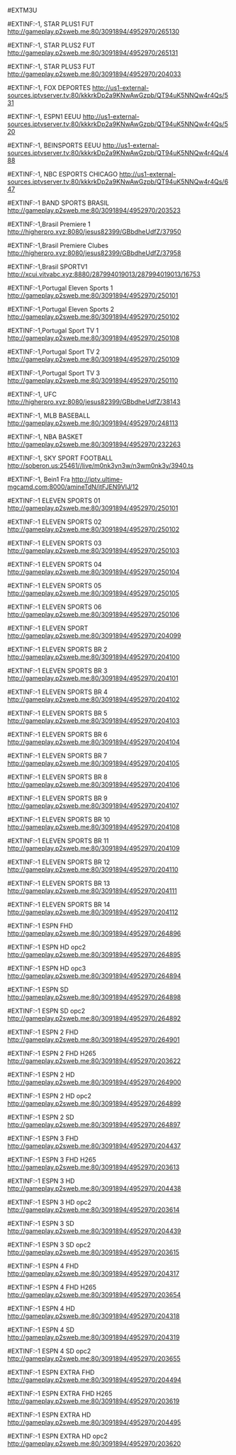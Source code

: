 #EXTM3U

#EXTINF:-1, STAR PLUS1 FUT
http://gameplay.p2sweb.me:80/3091894/4952970/265130

#EXTINF:-1, STAR PLUS2 FUT
http://gameplay.p2sweb.me:80/3091894/4952970/265131

#EXTINF:-1, STAR PLUS3 FUT
http://gameplay.p2sweb.me:80/3091894/4952970/204033

#EXTINF:-1, FOX DEPORTES 
http://us1-external-sources.iptvserver.tv:80/kkkrkDp2a9KNwAwGzpb/QT94uK5NNQw4r4Qs/531

#EXTINF:-1, ESPN1 EEUU
http://us1-external-sources.iptvserver.tv:80/kkkrkDp2a9KNwAwGzpb/QT94uK5NNQw4r4Qs/520

#EXTINF:-1, BEINSPORTS EEUU
http://us1-external-sources.iptvserver.tv:80/kkkrkDp2a9KNwAwGzpb/QT94uK5NNQw4r4Qs/488

#EXTINF:-1, NBC ESPORTS CHICAGO
http://us1-external-sources.iptvserver.tv:80/kkkrkDp2a9KNwAwGzpb/QT94uK5NNQw4r4Qs/647

#EXTINF:-1 BAND SPORTS BRASIL
http://gameplay.p2sweb.me:80/3091894/4952970/203523

#EXTINF:-1,Brasil Premiere 1 
http://higherpro.xyz:8080/jesus82399/GBbdheUdfZ/37950

#EXTINF:-1,Brasil Premiere Clubes 
http://higherpro.xyz:8080/jesus82399/GBbdheUdfZ/37958 

#EXTINF:-1,Brasil SPORTV1
http://xcui.vitvabc.xyz:8880/287994019013/287994019013/16753

#EXTINF:-1,Portugal Eleven Sports 1
http://gameplay.p2sweb.me:80/3091894/4952970/250101 

#EXTINF:-1,Portugal Eleven Sports 2 
http://gameplay.p2sweb.me:80/3091894/4952970/250102 
 

#EXTINF:-1,Portugal  Sport TV 1 
http://gameplay.p2sweb.me:80/3091894/4952970/250108 

#EXTINF:-1,Portugal Sport TV 2 
http://gameplay.p2sweb.me:80/3091894/4952970/250109 

#EXTINF:-1,Portugal Sport TV 3 
http://gameplay.p2sweb.me:80/3091894/4952970/250110 
 

#EXTINF:-1, UFC   
http://higherpro.xyz:8080/jesus82399/GBbdheUdfZ/38143 
 

#EXTINF:-1, MLB BASEBALL
http://gameplay.p2sweb.me:80/3091894/4952970/248113

#EXTINF:-1, NBA BASKET
http://gameplay.p2sweb.me:80/3091894/4952970/232263


#EXTINF:-1, SKY SPORT FOOTBALL
http://soberon.us:25461//live/m0nk3yn3w/n3wm0nk3y/3940.ts


#EXTINF:-1, Bein1 Fra
http://iptv.ultime-mgcamd.com:8000/amineTdN/itFJEN9VlJ/12


#EXTINF:-1 ELEVEN SPORTS 01  http://gameplay.p2sweb.me:80/3091894/4952970/250101

#EXTINF:-1 ELEVEN SPORTS 02 http://gameplay.p2sweb.me:80/3091894/4952970/250102 

#EXTINF:-1 ELEVEN SPORTS 03 http://gameplay.p2sweb.me:80/3091894/4952970/250103 

#EXTINF:-1 ELEVEN SPORTS 04  http://gameplay.p2sweb.me:80/3091894/4952970/250104 

#EXTINF:-1 ELEVEN SPORTS 05 http://gameplay.p2sweb.me:80/3091894/4952970/250105 

#EXTINF:-1 ELEVEN SPORTS 06 http://gameplay.p2sweb.me:80/3091894/4952970/250106 

#EXTINF:-1 ELEVEN SPORT  http://gameplay.p2sweb.me:80/3091894/4952970/204099 

#EXTINF:-1 ELEVEN SPORTS BR 2 
http://gameplay.p2sweb.me:80/3091894/4952970/204100 

#EXTINF:-1 ELEVEN SPORTS BR 3 
http://gameplay.p2sweb.me:80/3091894/4952970/204101 

#EXTINF:-1 ELEVEN SPORTS BR 4 
http://gameplay.p2sweb.me:80/3091894/4952970/204102 

#EXTINF:-1 ELEVEN SPORTS BR 5 
http://gameplay.p2sweb.me:80/3091894/4952970/204103 

#EXTINF:-1 ELEVEN SPORTS BR 6 
http://gameplay.p2sweb.me:80/3091894/4952970/204104 

#EXTINF:-1 ELEVEN SPORTS BR 7 
http://gameplay.p2sweb.me:80/3091894/4952970/204105 

#EXTINF:-1 ELEVEN SPORTS BR 8 
http://gameplay.p2sweb.me:80/3091894/4952970/204106 

#EXTINF:-1 ELEVEN SPORTS BR 9 
http://gameplay.p2sweb.me:80/3091894/4952970/204107 

#EXTINF:-1 ELEVEN SPORTS BR 10 
http://gameplay.p2sweb.me:80/3091894/4952970/204108 

#EXTINF:-1 ELEVEN SPORTS BR 11 
http://gameplay.p2sweb.me:80/3091894/4952970/204109 

#EXTINF:-1 ELEVEN SPORTS BR 12 
http://gameplay.p2sweb.me:80/3091894/4952970/204110 

#EXTINF:-1 ELEVEN SPORTS BR 13 
http://gameplay.p2sweb.me:80/3091894/4952970/204111 

#EXTINF:-1 ELEVEN SPORTS BR 14 
http://gameplay.p2sweb.me:80/3091894/4952970/204112 

#EXTINF:-1 ESPN FHD 
http://gameplay.p2sweb.me:80/3091894/4952970/264896 

#EXTINF:-1 ESPN HD opc2 
http://gameplay.p2sweb.me:80/3091894/4952970/264895 

#EXTINF:-1 ESPN HD opc3 
http://gameplay.p2sweb.me:80/3091894/4952970/264894 

#EXTINF:-1 ESPN SD 
http://gameplay.p2sweb.me:80/3091894/4952970/264898 

#EXTINF:-1 ESPN SD opc2 
http://gameplay.p2sweb.me:80/3091894/4952970/264892 

#EXTINF:-1 ESPN 2 FHD 
http://gameplay.p2sweb.me:80/3091894/4952970/264901 

#EXTINF:-1 ESPN 2 FHD H265 
http://gameplay.p2sweb.me:80/3091894/4952970/203622 

#EXTINF:-1 ESPN 2 HD 
http://gameplay.p2sweb.me:80/3091894/4952970/264900 

#EXTINF:-1 ESPN 2 HD opc2 
http://gameplay.p2sweb.me:80/3091894/4952970/264899 

#EXTINF:-1 ESPN 2 SD 
http://gameplay.p2sweb.me:80/3091894/4952970/264897 

#EXTINF:-1 ESPN 3 FHD 
http://gameplay.p2sweb.me:80/3091894/4952970/204437 

#EXTINF:-1 ESPN 3 FHD H265 
http://gameplay.p2sweb.me:80/3091894/4952970/203613 

#EXTINF:-1 ESPN 3 HD 
http://gameplay.p2sweb.me:80/3091894/4952970/204438 

#EXTINF:-1 ESPN 3 HD opc2 
http://gameplay.p2sweb.me:80/3091894/4952970/203614 

#EXTINF:-1 ESPN 3 SD 
http://gameplay.p2sweb.me:80/3091894/4952970/204439 

#EXTINF:-1 ESPN 3 SD opc2 
http://gameplay.p2sweb.me:80/3091894/4952970/203615 

#EXTINF:-1 ESPN 4 FHD 
http://gameplay.p2sweb.me:80/3091894/4952970/204317 

#EXTINF:-1 ESPN 4 FHD H265 
http://gameplay.p2sweb.me:80/3091894/4952970/203654 

#EXTINF:-1 ESPN 4 HD 
http://gameplay.p2sweb.me:80/3091894/4952970/204318 

#EXTINF:-1 ESPN 4 SD 
http://gameplay.p2sweb.me:80/3091894/4952970/204319 

#EXTINF:-1 ESPN 4 SD opc2 
http://gameplay.p2sweb.me:80/3091894/4952970/203655 

#EXTINF:-1 ESPN EXTRA FHD 
http://gameplay.p2sweb.me:80/3091894/4952970/204494 

#EXTINF:-1 ESPN EXTRA FHD H265 
http://gameplay.p2sweb.me:80/3091894/4952970/203619 

#EXTINF:-1 ESPN EXTRA HD 
http://gameplay.p2sweb.me:80/3091894/4952970/204495 

#EXTINF:-1 ESPN EXTRA HD opc2 http://gameplay.p2sweb.me:80/3091894/4952970/203620 













